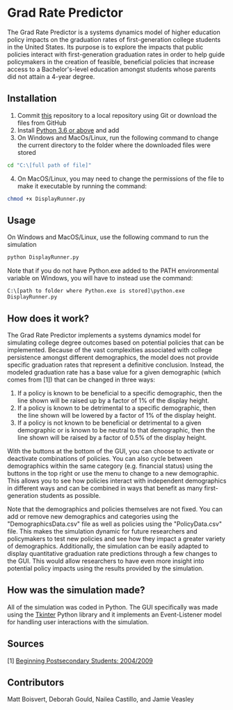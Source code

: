 # Grad Rate Predictor

The Grad Rate Predictor is a systems dynamics model of higher education policy impacts on the graduation rates of first-generation college students in the United States. Its purpose is to explore the impacts that public policies interact with first-generation graduation rates in order to help guide policymakers in the creation of feasible, beneficial policies that increase access to a Bachelor's-level education amongst students whose parents did not attain a 4-year degree. 

## Installation

1. Commit [this](https://github.com/matthew-boisvert/Grad-Rate-Predictor) repository to a local repository using Git or download the files from GitHub
2. Install [Python 3.6 or above](https://www.python.org/downloads/) and add 
3. On Windows and MacOs/Linux, run the following command to change the current directory to the folder where the downloaded files were stored
```bash
cd "C:\[full path of file]"
```
4. On MacOS/Linux, you may need to change the permissions of the file to make it executable by running the command:
```bash
chmod +x DisplayRunner.py
```

## Usage
On Windows and MacOS/Linux, use the following command to run the simulation
```python
python DisplayRunner.py
```
Note that if you do not have Python.exe added to the PATH environmental variable on Windows, you will have to instead use the command:
```
C:\[path to folder where Python.exe is stored]\python.exe DisplayRunner.py
```

## How does it work?

The Grad Rate Predictor implements a systems dynamics model for simulating college degree outcomes based on potential policies that can be implemented. Because of the vast complexities associated with college persistence amongst different demographics, the model does not provide specific graduation rates that represent a definitive conclusion. Instead, the modeled graduation rate has a base value for a given demographic (which comes from [1]) that can be changed in three ways:

1. If a policy is known to be beneficial to a specific demographic, then the line shown will be raised up by a factor of 1% of the display height.
2. If a policy is known to be detrimental to a specific demographic, then the line shown will be lowered by a factor of 1% of the display height.
3. If a policy is not known to be beneficial or detrimental to a given demographic or is known to be neutral to that demographic, then the line shown will be raised by a factor of 0.5% of the display height.

With the buttons at the bottom of the GUI, you can choose to activate or deactivate combinations of policies. You can also cycle between demographics within the same category (e.g. financial status) using the buttons in the top right or use the menu to change to a new demographic. This allows you to see how policies interact with independent demographics in different ways and can be combined in ways that benefit as many first-generation students as possible.

Note that the demographics and policies themselves are not fixed. You can add or remove new demographics and categories using the "DemographicsData.csv" file as well as policies using the "PolicyData.csv" file. This makes the simulation dynamic for future researchers and policymakers to test new policies and see how they impact a greater variety of demographics. Additionally, the simulation can be easily adapted to display quantitative graduation rate predictions through a few changes to the GUI. This would allow researchers to have even more insight into potential policy impacts using the results provided by the simulation.

## How was the simulation made?
All of the simulation was coded in Python. The GUI specifically was made using the [Tkinter](https://docs.python.org/3/library/tkinter.html) Python library and it implements an Event-Listener model for handling user interactions with the simulation.

## Sources
[1] [Beginning Postsecondary Students: 2004/2009](https://nces.ed.gov/surveys/bps/)

## Contributors
Matt Boisvert, Deborah Gould, Nailea Castillo, and Jamie Veasley